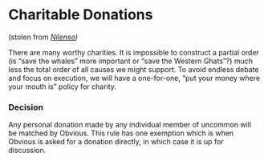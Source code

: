 # Charitable Donations

(stolen from [*Nilenso*](https://nilenso.com/)*)*

There are many worthy charities. It is impossible to construct a partial order (is “save the whales” more important or “save the Western Ghats”?) much less the total order of all causes we might support. To avoid endless debate and focus on execution, we will have a one-for-one, “put your money where your mouth is” policy for charity.

### Decision 

Any personal donation made by any individual member of uncommon will be matched by Obvious. This rule has one exemption which is when Obvious is asked for a donation directly, in which case it is up for discussion.